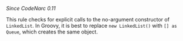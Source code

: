 
*Since CodeNarc 0.11*

This rule checks for explicit calls to the no-argument constructor of `LinkedList`. In Groovy, it is best to replace
`new LinkedList()` with `[] as Queue`, which creates the same object.
